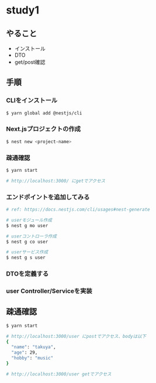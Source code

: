 # study1

## やること
* インストール
* DTO
* get/post確認

## 手順

### CLIをインストール

``` bash
$ yarn global add @nestjs/cli
```

### Next.jsプロジェクトの作成
``` bash
$ nest new <project-name>
```

### 疎通確認
``` bash
$ yarn start

# http://localhost:3000/ にgetでアクセス
```

### エンドポイントを追加してみる
``` bash
# ref: https://docs.nestjs.com/cli/usages#nest-generate

# userモジュール作成
$ nest g mo user

# userコントローラ作成
$ nest g co user

# userサービス作成
$ nest g s user 
```

### DTOを定義する

### user Controller/Serviceを実装

## 疎通確認
``` bash
$ yarn start

# http://localhost:3000/user にpostでアクセス、bodyは以下
{
  "name": "takuya",
  "age": 29,
  "hobby": "music"
}

# http://localhost:3000/user getでアクセス
```


